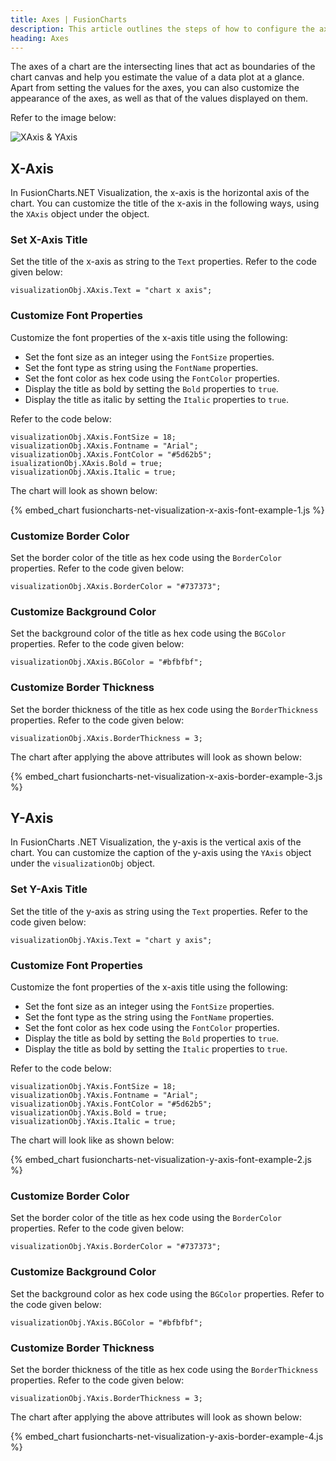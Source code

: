```yaml
---
title: Axes | FusionCharts
description: This article outlines the steps of how to configure the axes.
heading: Axes
---
```


The axes of a chart are the intersecting lines that act as boundaries of the chart canvas and help you estimate the value of a data plot at a glance. Apart from setting the values for the axes, you can also customize the appearance of the axes, as well as that of the values displayed on them.

Refer to the image below:

![XAxis & YAxis](/images/fusioncharts-net-axis.png)

## X-Axis

In FusionCharts.NET Visualization, the x-axis is the horizontal axis of the chart. You can customize the title of the x-axis in the following ways, using the `XAxis` object under the object.

### Set X-Axis Title

Set the title of the x-axis as string to the `Text` properties. Refer to the code given below:

```
visualizationObj.XAxis.Text = "chart x axis";
```

### Customize Font Properties

Customize the font properties of the x-axis title using the following:

* Set the font size as an integer using the `FontSize` properties.
* Set the font type as string using the `FontName` properties.
* Set the font color as hex code using the `FontColor` properties.
* Display the title as bold by setting the `Bold` properties to `true`.
* Display the title as italic by setting the `Italic` properties to `true`. 

Refer to the code below:

```
visualizationObj.XAxis.FontSize = 18;
visualizationObj.XAxis.Fontname = "Arial";
visualizationObj.XAxis.FontColor = "#5d62b5";
isualizationObj.XAxis.Bold = true;
visualizationObj.XAxis.Italic = true;
```

The chart will look as shown below:

{% embed_chart fusioncharts-net-visualization-x-axis-font-example-1.js %}

### Customize Border Color

Set the border color of the title as hex code using the `BorderColor` properties. Refer to the code given below:

```
visualizationObj.XAxis.BorderColor = "#737373";
```

### Customize Background Color

Set the background color of the title as hex code using the `BGColor` properties. Refer to the code given below:

```
visualizationObj.XAxis.BGColor = "#bfbfbf";
```

### Customize Border Thickness

Set the border thickness of the title as hex code using the `BorderThickness` properties. Refer to the code given below:

```
visualizationObj.XAxis.BorderThickness = 3;
```

The chart after applying the above attributes will look as shown below:

{% embed_chart fusioncharts-net-visualization-x-axis-border-example-3.js %}

## Y-Axis

In FusionCharts .NET Visualization, the y-axis is the vertical axis of the chart. You can customize the caption of the y-axis using the `YAxis` object under the `visualizationObj` object.

### Set Y-Axis Title

Set the title of the y-axis as string using the `Text` properties. Refer to the code given below:

```
visualizationObj.YAxis.Text = "chart y axis";
```

### Customize Font Properties

Customize the font properties of the x-axis title using the following:

* Set the font size as an integer using the `FontSize` properties.
* Set the font type as the string using the `FontName` properties.
* Set the font color as hex code using the `FontColor` properties.
* Display the title as bold by setting the `Bold` properties to `true`.
* Display the title as bold by setting the `Italic` properties to `true`. 

Refer to the code below:

```
visualizationObj.YAxis.FontSize = 18;
visualizationObj.YAxis.Fontname = "Arial";
visualizationObj.YAxis.FontColor = "#5d62b5";
visualizationObj.YAxis.Bold = true;
visualizationObj.YAxis.Italic = true;
```

The chart will look like as shown below:

{% embed_chart fusioncharts-net-visualization-y-axis-font-example-2.js %}

### Customize Border Color

Set the border color of the title as hex code using the `BorderColor` properties. Refer to the code given below:

```
visualizationObj.YAxis.BorderColor = "#737373";
```

### Customize Background Color

Set the background color as hex code using the `BGColor` properties. Refer to the code given below:

```
visualizationObj.YAxis.BGColor = "#bfbfbf";
```

### Customize Border Thickness

Set the border thickness of the title as hex code using the `BorderThickness` properties. Refer to the code given below:

```
visualizationObj.YAxis.BorderThickness = 3;
```

The chart after applying the above attributes will look as shown below:

{% embed_chart fusioncharts-net-visualization-y-axis-border-example-4.js %}
